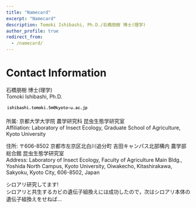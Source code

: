 ```yaml
---
title: "Namecard"
excerpt: "Namecard"
description: Tomoki Ishibashi, Ph.D./石橋朋樹 博士(理学)
author_profile: true
redirect_from: 
  - /namecard/
---
```


# Contact Information

石橋朋樹 博士(理学)  
Tomoki Ishibashi, Ph.D.

<script type="text/javascript">
function convertLetter5_shtml(t;p){
var s="",letter="";
for(var i=0;i<t.length;i++){
letter=t.charCodeAt(i);
s +=String.fromCharCode(letter + p);
}
return s;
}
var em_shtml1=convertLetter5_shtml(String.fromCharCode(100,110,99,100,93,92,110,99,100,41,111,106,104,106,102,100,41)+String.fromCharCode(48,104,59,102,116,106,111,106,40,112,41,92,94,41,101,107), 5);
var em_shtml2=convertLetter5_shtml(String.fromCharCode(101,110,107,101,110,107,112,107,105,107,103)+String.fromCharCode(101,60,99,105,93,101,104,42,95,107,105), 4);
var ph_shtml1=convertLetter5_shtml(String.fromCharCode(40,53,46,42,45,52,50,42,52,50,48,42,51,46,49,52), 3);
var ph_shtml2=convertLetter5_shtml(String.fromCharCode(40,53,46,42,45,54,45,42,46,51,52,50,42,45,49,48,45), 3);

document.write("E"+"-"+"m"+"ail a"+"ddr"+"es"+"s 1: <a href=\"ma"+"ilt"+"o:"+em_shtml1+"\">"+em_shtml1+"</a><br>");
document.write("E"+"-"+"m"+"ail a"+"ddr"+"es"+"s 2: <a href=\"ma"+"ilt"+"o:"+em_shtml2+"\">"+em_shtml2+"</a><br>");
document.write("P"+"hon"+"e nu"+"mbe"+"r 1: " + ph_shtml1 + "<br>");
document.write("P"+"hon"+"e nu"+"mbe"+"r 2: " + ph_shtml2 + "<br>");
</script>
<noscript><img src="/images/mailto.png"></noscript>

所属: 京都大学大学院 農学研究科 昆虫生態学研究室  
Affiliation: Laboratory of Insect Ecology, Graduate School of Agriculture, Kyoto University

住所: 〒606-8502 京都市左京区北白川追分町 吉田キャンパス北部構内 農学部総合館 昆虫生態学研究室  
Address: Laboratory of Insect Ecology, Faculty of Agriculture Main Bldg., Yoshida North Campus, Kyoto University, Oiwakecho, Kitashirakawa, Sakyoku, Kyoto City, 606-8502, Japan

シロアリ研究してます!  
シロアリと共生するカビの遺伝子組換えには成功したので，次はシロアリ本体の遺伝子組換えをせねば...
